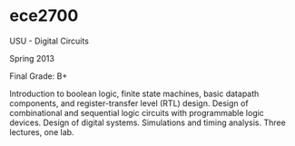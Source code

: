 # ece2700
USU - Digital Circuits

Spring 2013

Final Grade: B+

Introduction to boolean logic, finite state machines, basic datapath components, and register-transfer level (RTL) design. Design of combinational and sequential logic circuits with programmable logic devices. Design of digital systems. Simulations and timing analysis. Three lectures, one lab.
